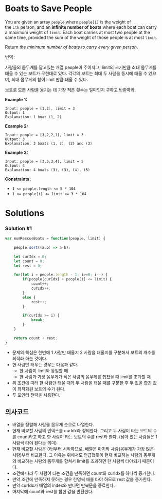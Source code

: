 # Boats to Save People

You are given an array `people` where `people[i]` is the weight of the `ith` person, and an **infinite number of boats** where each boat can carry a maximum weight of `limit`. Each boat carries at most two people at the same time, provided the sum of the weight of those people is at most `limit`.

Return *the minimum number of boats to carry every given person*.

번역 :

 사람들의 몸무게를 담고있는 배열 people이 주어지고, limit의 크기만큼 최대 몸무게를 태울 수 있는 보트가 무한대로 있다. 각각의 보트는 최대 두 사람을 동시에 태울 수 있으며, 최대 몸무게의 합이 limit 만큼 태울 수 있다.

 보트로 모든 사람을 옮기는 데 가장 적은 횟수는 얼마인지 구하고 반환하라.

**Example 1:**

```
Input: people = [1,2], limit = 3
Output: 1
Explanation: 1 boat (1, 2)

```

**Example 2:**

```
Input: people = [3,2,2,1], limit = 3
Output: 3
Explanation: 3 boats (1, 2), (2) and (3)

```

**Example 3:**

```
Input: people = [3,5,3,4], limit = 5
Output: 4
Explanation: 4 boats (3), (3), (4), (5)

```

**Constraints:**

- `1 <= people.length <= 5 * 104`
- `1 <= people[i] <= limit <= 3 * 104`

# Solutions

### Solution #1

```jsx
var numRescueBoats = function(people, limit) {
    
    people.sort((a,b) => a-b);
    
    let curIdx = 0;
    let count = 0;
    let rest = 0;
    
    for(let i = people.length - 1; i>=0; i--) {
        if(people[curIdx] + people[i] <= limit) {
            count++;
            curIdx++;
        }
        else {
            rest++;
        }
        
        if(curIdx >= i) {
            break;
        }
    }
    
    return count + rest;
}
```

- 문제의 핵심은 한번에 1 사람만 태울지 2 사람을 태울지를 구분해서 보트의 개수를 최적화 하는 것이다.
- 한 사람만 태우는 경우는 다음과 같다.
    - 한 사람이 limit와 동일할 때
    - 한 사람과 가장 몸무게가 작은 사람의 몸무게를 합쳤을 때 limit를 초과할 때
- 위 조건에 따라 한 사람만 태울 때와 두 사람을 태울 때를 구분한 후 두 값을 합친 값이 최적화된 보트의 수가 된다.
- 투 포인터 전략을 사용한다.

## 의사코드

- 배열을 정렬해 사람을 몸무게 순으로 나열한다.
- 현재 비교할 사람의 인덱스를 curIdx라 정의한다. 그리고 두 사람이 타는 보트의 수를 count라고 하고 한 사람이 타는 보트의 수를 rest라 한다. (남아 있는 사람들은 1사람씩 타야 된다는 의미)
- 현재 비교할 사람은 0번부터 시작하므로, 배열은 마지막 사람(몸무게가 가장 많은 사람)부터 비교한다. 그 이유는 위에서도 언급했듯이 현재 비교하는 사람의 몸무게와 비교하는 사람의 몸무게를 합쳐서 limit를 초과하면 한 사람씩 타야되기 때문이다.
- 조건에 따라 두 사람이 타는 조건을 만족하면  count와 curIdx를 하나씩 증가한다.
- 만약 조건에 만족하지 못하는 경우 한명씩 배를 타야 하므로 rest 값을 증가한다.
- 만약 curIdx가 배열의 index와 만나면 반복문을 종료한다.
- 마지막에 count와 rest를 합한 값을 반환한다.